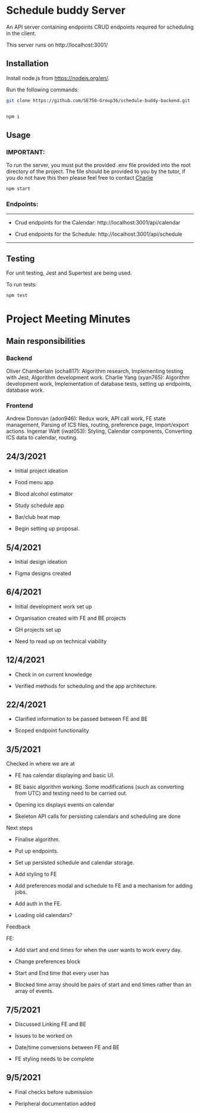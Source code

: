 # Schedule buddy Server

An API server containing endpoints CRUD endpoints required for scheduling in the client.

This server runs on http://localhost:3001/

## Installation

Install node.js from https://nodejs.org/en/.

Run the following commands:

```bash
git clone https://github.com/SE750-Group36/schedule-buddy-backend.git


npm i
```

## Usage

### IMPORTANT:

To run the server, you must put the provided .env file provided into the root directory of the project. The file should be provided to you by the tutor, if you do not have this then please feel free to contact <a href="xyan765@aucklanduni.ac.nz">Charlie</a>

```bash
npm start
```

### Endpoints:

---

-   Crud endpoints for the Calendar:
    http://localhost:3001/api/calendar

-   Crud endpoints for the Schedule:
    http://localhost:3001/api/schedule

---

## Testing

For unit testing, Jest and Supertest are being used.

To run tests:

```
npm test
```



# Project Meeting Minutes

## Main responsibilities
### Backend
Oliver Chamberlain (ocha817): Algorithm research, Implementing testing with Jest, Algorithm development work.
Charlie Yang (xyan765): Algorithm development work, Implementation of database tests, setting up endpoints, database work.

### Frontend
Andrew Donovan (adon946): Redux work, API call work, FE state management, Parsing of ICS files, routing, preference page, Import/export actions.
Ingemar Watt (iwat053): Styling, Calendar components, Converting ICS data to calendar, routing.

## 24/3/2021

-   Initial project ideation

-   Food menu app

-   Blood alcohol estimator

-   Study schedule app

-   Bar/club heat map

-   Begin setting up proposal.

## 5/4/2021

-   Initial design ideation

-   Figma designs created

## 6/4/2021

-   Initial development work set up

-   Organisation created with FE and BE projects

-   GH projects set up

-   Need to read up on technical viability

## 12/4/2021

-   Check in on current knowledge

-   Verified methods for scheduling and the app architecture.

## 22/4/2021

-   Clarified information to be passed between FE and BE

-   Scoped endpoint functionality

## 3/5/2021

Checked in where we are at

-   FE has calendar displaying and basic UI.

-   BE basic algorithm working. Some modifications (such as converting from UTC) and testing need to be carried out.

-   Opening ics displays events on calendar

-   Skeleton API calls for persisting calendars and scheduling are done

Next steps

-   Finalise algorithm.

-   Put up endpoints.

-   Set up persisted schedule and calendar storage.

-   Add styling to FE

-   Add preferences modal and schedule to FE and a mechanism for adding jobs.

-   Add auth in the FE.

-   Loading old calendars?

Feedback

FE:

-   Add start and end times for when the user wants to work every day.

-   Change preferences block

-   Start and End time that every user has

-   Blocked time array should be pairs of start and end times rather than an array of events.

## 7/5/2021

-   Discussed Linking FE and BE

-   Issues to be worked on

-   Date/time conversions between FE and BE

-   FE styling needs to be complete

## 9/5/2021

-   Final checks before submission

-   Peripheral documentation added
